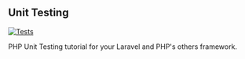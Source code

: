 ## Unit Testing

[![Tests](https://github.com/codebysushil/testing/actions/workflows/tests.yml/badge.svg?branch=main)](https://github.com/codebysushil/testing/actions/workflows/tests.yml)

PHP Unit Testing tutorial for your Laravel and PHP's others framework.
